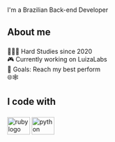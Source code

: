 <h1 align="left"></h1>

###

<p align="left">I'm a Brazilian Back-end Developer</p>

###

<h2 align="left">About me</h2>

###

<p align="left">👨‍💻✨ Hard Studies since 2020<br>🎮 Currently working on LuizaLabs<br>🎯 Goals: Reach my best perform<br>🌐🕸</p>

###

<h2 align="left">I code with</h2>

###

<div align="left">
  <img src="https://cdn.jsdelivr.net/gh/devicons/devicon/icons/ruby/ruby-original.svg" height="40" width="52" alt="ruby logo"  />
  <img src="https://cdn.jsdelivr.net/gh/devicons/devicon/icons/python/python-original.svg" height="40" width="52" alt="python logo"  />
</div>

###

